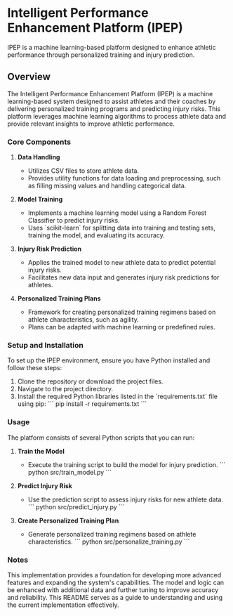 # Intelligent Performance Enhancement Platform (IPEP)

IPEP is a machine learning-based platform designed to enhance athletic performance through personalized training and injury prediction.

## Overview

The Intelligent Performance Enhancement Platform (IPEP) is a machine learning-based system designed to assist athletes and their coaches by delivering personalized training programs and predicting injury risks. This platform leverages machine learning algorithms to process athlete data and provide relevant insights to improve athletic performance.

### Core Components

1. **Data Handling**
   - Utilizes CSV files to store athlete data.
   - Provides utility functions for data loading and preprocessing, such as filling missing values and handling categorical data.

2. **Model Training**
   - Implements a machine learning model using a Random Forest Classifier to predict injury risks.
   - Uses \`scikit-learn\` for splitting data into training and testing sets, training the model, and evaluating its accuracy.

3. **Injury Risk Prediction**
   - Applies the trained model to new athlete data to predict potential injury risks.
   - Facilitates new data input and generates injury risk predictions for athletes.

4. **Personalized Training Plans**
   - Framework for creating personalized training regimens based on athlete characteristics, such as agility.
   - Plans can be adapted with machine learning or predefined rules.

### Setup and Installation

To set up the IPEP environment, ensure you have Python installed and follow these steps:

1. Clone the repository or download the project files.
2. Navigate to the project directory.
3. Install the required Python libraries listed in the \`requirements.txt\` file using pip:
   \`\`\`
   pip install -r requirements.txt
   \`\`\`

### Usage

The platform consists of several Python scripts that you can run:

1. **Train the Model**
   - Execute the training script to build the model for injury prediction.
   \`\`\`
   python src/train_model.py
   \`\`\`

2. **Predict Injury Risk**
   - Use the prediction script to assess injury risks for new athlete data.
   \`\`\`
   python src/predict_injury.py
   \`\`\`

3. **Create Personalized Training Plan**
   - Generate personalized training regimens based on athlete characteristics.
   \`\`\`
   python src/personalize_training.py
   \`\`\`

### Notes

This implementation provides a foundation for developing more advanced features and expanding the system's capabilities. The model and logic can be enhanced with additional data and further tuning to improve accuracy and reliability. This README serves as a guide to understanding and using the current implementation effectively.
